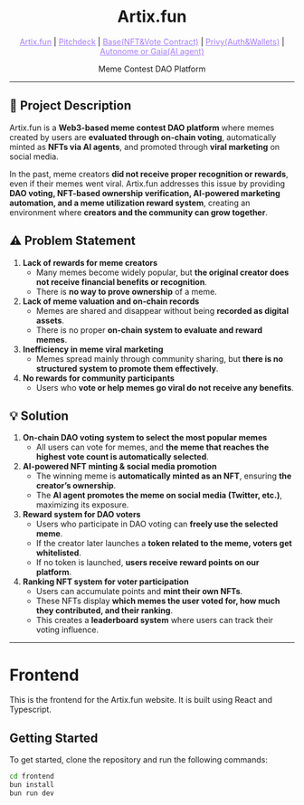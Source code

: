 <h1 align="center">Artix.fun</h1>

<p align="center">
  <a href="https://artixfun.vercel.app/" style="color: #a77dff">Artix.fun</a> | <a href="" style="color: #a77dff">Pitchdeck</a> | <a href="" style="color: #a77dff">Base(NFT&Vote Contract)</a> | <a href="" style="color: #a77dff">Privy(Auth&Wallets)</a> | <a href="" style="color: #a77dff">Autonome or Gaia(AI agent)</a>
</p>

<p align="center">Meme Contest DAO Platform</p>

---

## 📌 Project Description

Artix.fun is a **Web3-based meme contest DAO platform** where memes created by users are **evaluated through on-chain voting**, automatically minted as **NFTs via AI agents**, and promoted through **viral marketing** on social media.

In the past, meme creators **did not receive proper recognition or rewards**, even if their memes went viral. Artix.fun addresses this issue by providing **DAO voting, NFT-based ownership verification, AI-powered marketing automation, and a meme utilization reward system**, creating an environment where **creators and the community can grow together**.

## ⚠️ Problem Statement

1. **Lack of rewards for meme creators**
    - Many memes become widely popular, but **the original creator does not receive financial benefits or recognition**.
    - There is **no way to prove ownership** of a meme.
2. **Lack of meme valuation and on-chain records**
    - Memes are shared and disappear without being **recorded as digital assets**.
    - There is no proper **on-chain system to evaluate and reward memes**.
3. **Inefficiency in meme viral marketing**
    - Memes spread mainly through community sharing, but **there is no structured system to promote them effectively**.
4. **No rewards for community participants**
    - Users who **vote or help memes go viral do not receive any benefits**.

## 💡 Solution

1. **On-chain DAO voting system to select the most popular memes**
    - All users can vote for memes, and **the meme that reaches the highest vote count is automatically selected**.
2. **AI-powered NFT minting & social media promotion**
    - The winning meme is **automatically minted as an NFT**, ensuring **the creator’s ownership**.
    - The **AI agent promotes the meme on social media (Twitter, etc.)**, maximizing its exposure.
3. **Reward system for DAO voters**
    - Users who participate in DAO voting can **freely use the selected meme**.
    - If the creator later launches a **token related to the meme, voters get whitelisted**.
    - If no token is launched, **users receive reward points on our platform**.
4. **Ranking NFT system for voter participation**
    - Users can accumulate points and **mint their own NFTs**.
    - These NFTs display **which memes the user voted for, how much they contributed, and their ranking**.
    - This creates a **leaderboard system** where users can track their voting influence.

---

# Frontend

This is the frontend for the Artix.fun website. It is built using React and Typescript.

## Getting Started

To get started, clone the repository and run the following commands:

```bash
cd frontend
bun install
bun run dev
```
